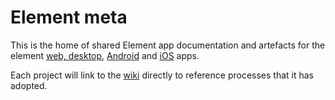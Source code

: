 # Element meta

This is the home of shared Element app documentation and artefacts for the element [web, desktop](https://github.com/vector-im/element-web), [Android](https://github.com/vector-im/element-android) and [iOS](https://github.com/vector-im/element-ios) apps.

Each project will link to the [wiki](https://github.com/vector-im/element-meta/wiki) directly to reference processes that it has adopted.
